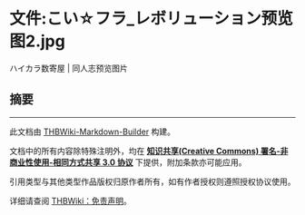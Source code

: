 # 文件:こい☆フラ_レボリューション预览图2.jpg

<!-- source html: G:\repos\THBWiki-Markdown-Builder\THBWikiMarkdown\Temp\file\8\8f\ns6%3A%E3%81%93%E3%81%84%E2%98%86%E3%83%95%E3%83%A9_%E3%83%AC%E3%83%9C%E3%83%AA%E3%83%A5%E3%83%BC%E3%82%B7%E3%83%A7%E3%83%B3%E9%A2%84%E8%A7%88%E5%9B%BE2%2Ejpg.html -->

ハイカラ数寄屋 | 同人志预览图片

## 摘要




---

此文档由 [THBWiki-Markdown-Builder](https://github.com/Delsin-Yu/THBWiki-Markdown-Builder) 构建。

文档中的所有内容除特殊注明外，均在 [**知识共享(Creative Commons) 署名-非商业性使用-相同方式共享 3.0 协议**](https://creativecommons.org/licenses/by-sa/3.0/deed.zh-hans) 下提供，附加条款亦可能应用。

引用类型与其他类型作品版权归原作者所有，如有作者授权则遵照授权协议使用。

详细请查阅 [THBWiki：免责声明](https://thbwiki.cc/THBWiki:%E5%85%8D%E8%B4%A3%E5%A3%B0%E6%98%8E)。

